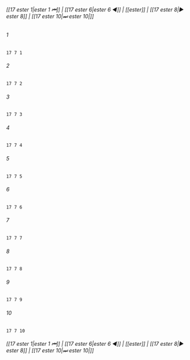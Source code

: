 
###### [[17 еster 1|еster 1 ⏮]] | [[17 еster 6|еster 6 ◀]] | [[еster]] | [[17 еster 8|▶ еster 8]] | [[17 еster 10|⏭ еster 10|]]

###### 1
``` verse
17 7 1 
```
###### 2
``` verse
17 7 2 
```
###### 3
``` verse
17 7 3 
```
###### 4
``` verse
17 7 4 
```
###### 5
``` verse
17 7 5 
```
###### 6
``` verse
17 7 6 
```
###### 7
``` verse
17 7 7 
```
###### 8
``` verse
17 7 8 
```
###### 9
``` verse
17 7 9 
```
###### 10
``` verse
17 7 10 
```

###### [[17 еster 1|еster 1 ⏮]] | [[17 еster 6|еster 6 ◀]] | [[еster]] | [[17 еster 8|▶ еster 8]] | [[17 еster 10|⏭ еster 10|]]

